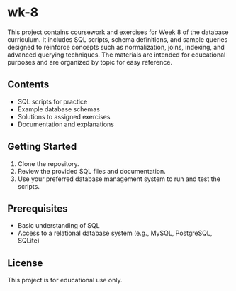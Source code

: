 # wk-8

This project contains coursework and exercises for Week 8 of the database curriculum. It includes SQL scripts, schema definitions, and sample queries designed to reinforce concepts such as normalization, joins, indexing, and advanced querying techniques. The materials are intended for educational purposes and are organized by topic for easy reference.

## Contents

- SQL scripts for practice
- Example database schemas
- Solutions to assigned exercises
- Documentation and explanations

## Getting Started

1. Clone the repository.
2. Review the provided SQL files and documentation.
3. Use your preferred database management system to run and test the scripts.

## Prerequisites

- Basic understanding of SQL
- Access to a relational database system (e.g., MySQL, PostgreSQL, SQLite)

## License

This project is for educational use only.
